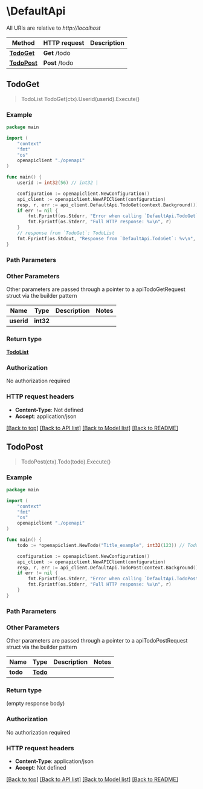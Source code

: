 # \DefaultApi

All URIs are relative to *http://localhost*

Method | HTTP request | Description
------------- | ------------- | -------------
[**TodoGet**](DefaultApi.md#TodoGet) | **Get** /todo | 
[**TodoPost**](DefaultApi.md#TodoPost) | **Post** /todo | 



## TodoGet

> TodoList TodoGet(ctx).Userid(userid).Execute()



### Example

```go
package main

import (
    "context"
    "fmt"
    "os"
    openapiclient "./openapi"
)

func main() {
    userid := int32(56) // int32 | 

    configuration := openapiclient.NewConfiguration()
    api_client := openapiclient.NewAPIClient(configuration)
    resp, r, err := api_client.DefaultApi.TodoGet(context.Background()).Userid(userid).Execute()
    if err != nil {
        fmt.Fprintf(os.Stderr, "Error when calling `DefaultApi.TodoGet``: %v\n", err)
        fmt.Fprintf(os.Stderr, "Full HTTP response: %v\n", r)
    }
    // response from `TodoGet`: TodoList
    fmt.Fprintf(os.Stdout, "Response from `DefaultApi.TodoGet`: %v\n", resp)
}
```

### Path Parameters



### Other Parameters

Other parameters are passed through a pointer to a apiTodoGetRequest struct via the builder pattern


Name | Type | Description  | Notes
------------- | ------------- | ------------- | -------------
 **userid** | **int32** |  | 

### Return type

[**TodoList**](TodoList.md)

### Authorization

No authorization required

### HTTP request headers

- **Content-Type**: Not defined
- **Accept**: application/json

[[Back to top]](#) [[Back to API list]](../README.md#documentation-for-api-endpoints)
[[Back to Model list]](../README.md#documentation-for-models)
[[Back to README]](../README.md)


## TodoPost

> TodoPost(ctx).Todo(todo).Execute()



### Example

```go
package main

import (
    "context"
    "fmt"
    "os"
    openapiclient "./openapi"
)

func main() {
    todo := *openapiclient.NewTodo("Title_example", int32(123)) // Todo |  (optional)

    configuration := openapiclient.NewConfiguration()
    api_client := openapiclient.NewAPIClient(configuration)
    resp, r, err := api_client.DefaultApi.TodoPost(context.Background()).Todo(todo).Execute()
    if err != nil {
        fmt.Fprintf(os.Stderr, "Error when calling `DefaultApi.TodoPost``: %v\n", err)
        fmt.Fprintf(os.Stderr, "Full HTTP response: %v\n", r)
    }
}
```

### Path Parameters



### Other Parameters

Other parameters are passed through a pointer to a apiTodoPostRequest struct via the builder pattern


Name | Type | Description  | Notes
------------- | ------------- | ------------- | -------------
 **todo** | [**Todo**](Todo.md) |  | 

### Return type

 (empty response body)

### Authorization

No authorization required

### HTTP request headers

- **Content-Type**: application/json
- **Accept**: Not defined

[[Back to top]](#) [[Back to API list]](../README.md#documentation-for-api-endpoints)
[[Back to Model list]](../README.md#documentation-for-models)
[[Back to README]](../README.md)

